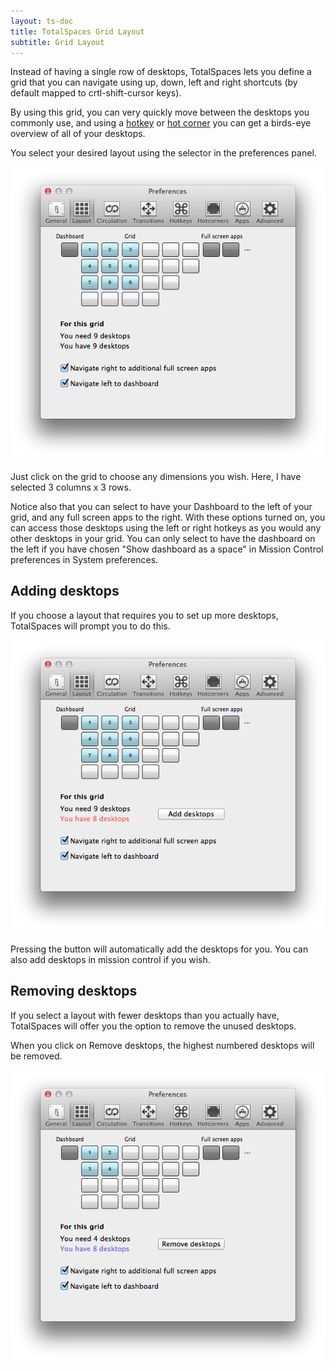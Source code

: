 ```yaml
---
layout: ts-doc
title: TotalSpaces Grid Layout
subtitle: Grid Layout
---
```


Instead of having a single row of desktops, TotalSpaces lets you define a grid that you can navigate using up, down, left and right shortcuts (by default mapped to crtl-shift-cursor keys).

By using this grid, you can very quickly move between the desktops you commonly use, and using a [hotkey](/hotkeys "Hotkeys") or [hot corner](/hotcorners "Hot corners") you can get a birds-eye overview of all of your desktops.

You select your desired layout using the selector in the preferences panel.

<img src="/images/layout-preferences.png" class="prefs-screenshot">

Just click on the grid to choose any dimensions you wish. Here, I have selected 3 columns x 3 rows.

Notice also that you can select to have your Dashboard to the left of your grid, and any full screen apps to the right.
With these options turned on, you can access those desktops using the left or right hotkeys as you would any other desktops in your grid.
You can only select to have the dashboard on the left if you have chosen "Show dashboard as a space" in Mission Control preferences in System preferences.

## Adding desktops

If you choose a layout that requires you to set up more desktops, TotalSpaces will prompt you to do this.

<img src="/images/layout-preferences2.png" class="prefs-screenshot">

Pressing the button will automatically add the desktops for you. You can also add desktops in mission control if you wish.

## Removing desktops

If you select a layout with fewer desktops than you actually have, TotalSpaces will offer you the option to remove the unused desktops.

When you click on Remove desktops, the highest numbered desktops will be removed.

<img src="/images/layout-preferences3.png" class="prefs-screenshot">
